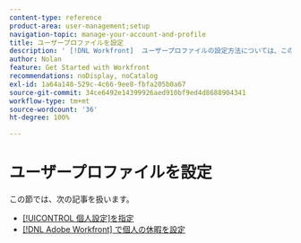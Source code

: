 ```yaml
---
content-type: reference
product-area: user-management;setup
navigation-topic: manage-your-account-and-profile
title: ユーザープロファイルを設定
description: ' [!DNL Workfront]  ユーザープロファイルの設定方法については、この節の記事を参照してください。'
author: Nolan
feature: Get Started with Workfront
recommendations: noDisplay, noCatalog
exl-id: 1a64a148-529c-4c66-9ee8-fbfa205b0a67
source-git-commit: 34ce6492e14399926aed910bf9ed4d8688904341
workflow-type: tm+mt
source-wordcount: '36'
ht-degree: 100%

---
```


# ユーザープロファイルを設定

この節では、次の記事を扱います。

* [[!UICONTROL 個人設定]を指定](../../../workfront-basics/manage-your-account-and-profile/configuring-your-user-profile/configure-my-settings.md)
* [ [!DNL Adobe Workfront] で個人の休暇を設定](../../../workfront-basics/manage-your-account-and-profile/configuring-your-user-profile/personal-time-overview.md)
